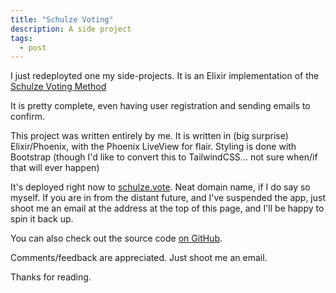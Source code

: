 ```yaml
---
title: "Schulze Voting"
description: A side project
tags:
  - post
---
```


I just redeployted one my side-projects. It is an Elixir implementation of the [Schulze Voting Method](https://en.wikipedia.org/wiki/Schulze_method)

It is pretty complete, even having user registration and sending emails to confirm.

This project was written entirely by me. It is written in (big surprise) Elixir/Phoenix, with the Phoenix LiveView for flair. Styling is done with Bootstrap (though I'd like to convert this to TailwindCSS... not sure when/if that will ever happen)

It's deployed right now to [schulze.vote](https://schulze.vote). Neat domain name, if I do say so myself.
If you are in from the distant future, and I've suspended the app, just shoot me an email at the address at the top of this page, and I'll be happy to spin it back up.

You can also check out the source code [on GitHub](https://github.com/joseph-lozano/schulze).

Comments/feedback are appreciated. Just shoot me an email.

Thanks for reading.
